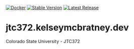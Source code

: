 [![Docker](https://github.com/kelseymcbratney/jtc372.kelseymcbratney.dev/actions/workflows/docker-publish.yml/badge.svg)](https://github.com/kelseymcbratney/jtc372.kelseymcbratney.dev/actions/workflows/docker-publish.yml)
[![Stable Version](https://img.shields.io/github/v/tag/anothrNick/github-tag-action)](https://img.shields.io/github/v/tag/anothrNick/github-tag-action)
[![Latest Release](https://img.shields.io/github/v/release/anothrNick/github-tag-action?color=%233D9970)](https://img.shields.io/github/v/release/anothrNick/github-tag-action?color=%233D9970)

# jtc372.kelseymcbratney.dev
Colorado State University - JTC372
